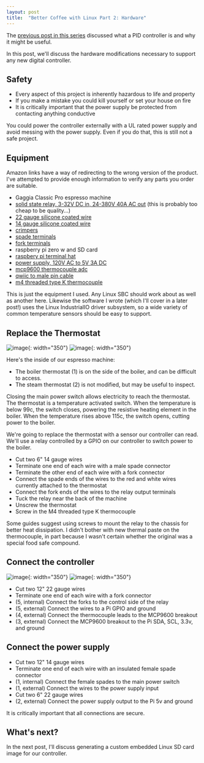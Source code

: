 ```yaml
---
layout: post
title:  "Better Coffee with Linux Part 2: Hardware"
---
```

The [previous post in this series][last-post] discussed what a PID controller is and why it might be useful.

In this post, we'll discuss the hardware modifications necessary to support any new digital controller.

## Safety

* Every aspect of this project is inherently hazardous to life and property
* If you make a mistake you could kill yourself or set your house on fire
* It is critically important that the power supply be protected from contacting anything conductive

You could power the controller externally with a UL rated power supply and avoid messing with the power supply.
Even if you do that, this is still not a safe project.

## Equipment

Amazon links have a way of redirecting to the wrong version of the product.
I've attempted to provide enough information to verify any parts you order are suitable.

* Gaggia Classic Pro espresso machine
* [solid state relay, 3-32V DC in, 24-380V 40A AC out](https://www.amazon.com/gp/product/B01N0L5WSU) (this is probably too cheap to be quality...)
* [22 gauge silicone coated wire](https://www.amazon.com/gp/product/B077XBWX8V)
* [14 gauge silicone coated wire](https://www.amazon.com/gp/product/B07CN1MF7S)
* [crimpers](https://www.amazon.com/gp/product/B07GFXHH91)
* [spade terminals](https://www.amazon.com/gp/product/B07KYMNZMX)
* [fork terminals](https://www.amazon.com/gp/product/B08B5WHTHW)
* raspberry pi zero w and SD card
* [raspbery pi terminal hat](https://www.amazon.com/gp/product/B09MFB6PJH)
* [power supply, 120V AC to 5V 3A DC](https://www.amazon.com/gp/product/B07FMZ3Z2K)
* [mcp9600 thermocouple adc](https://www.sparkfun.com/products/16294)
* [qwiic to male pin cable](https://www.sparkfun.com/products/14425)
* [m4 threaded type K thermocouple](https://www.amazon.com/gp/product/B07M9CB99F)

This is just the equipment I used.
Any Linux SBC should work about as well as another here.
Likewise the software I wrote (which I'll cover in a later post!) uses the Linux IndustrialIO driver subsystem, so a wide variety of common temperature sensors should be easy to support.

## Replace the Thermostat

![image](https://s3.hepp.cloud/public/ahepp/blog/assets/2023/03/gaggia_stock_thermostat.jpeg){: width="350"}
![image](https://s3.hepp.cloud/public/ahepp/blog/assets/2023/03/gaggia_modified_relay_wiring_indicated.jpeg){: width="350"}

Here's the inside of our espresso machine:

* The boiler thermostat (1) is on the side of the boiler, and can be difficult to access.
* The steam thermostat (2) is not modified, but may be useful to inspect.

Closing the main power switch allows electricity to reach the thermostat.
The thermostat is a temperature activated switch.
When the temperature is below 99c, the switch closes, powering the resistive heating element in the boiler.
When the temperature rises above 115c, the switch opens, cutting power to the boiler.

We're going to replace the thermostat with a sensor our controller can read.
We'll use a relay controlled by a GPIO on our controller to switch power to the boiler.

* Cut two 6" 14 gauge wires
* Terminate one end of each wire with a male spade connector
* Terminate the other end of each wire with a fork connector
* Connect the spade ends of the wires to the red and white wires currently attached to the thermostat
* Connect the fork ends of the wires to the relay output terminals
* Tuck the relay near the back of the machine
* Unscrew the thermostat
* Screw in the M4 threaded type K thermocouple

Some guides suggest using screws to mount the relay to the chassis for better heat dissipation.
I didn't bother with new thermal paste on the thermocouple, in part because I wasn't certain whether the original was a special food safe compound.

## Connect the controller

![image](https://s3.hepp.cloud/public/ahepp/blog/assets/2023/03/gaggia_modified_top_wiring.jpeg){: width="350"}
![image](https://s3.hepp.cloud/public/ahepp/blog/assets/2023/03/gaggia_modified_controller_wiring_indicated.jpeg){: width="350"}

* Cut two 12" 22 gauge wires
* Terminate one end of each wire with a fork connector
* (5, internal) Connect the forks to the control side of the relay
* (5, external) Connect the wires to a Pi GPIO and ground
* (4, external) Connect the thermocouple leads to the MCP9600 breakout
* (3, external) Connect the MCP9600 breakout to the Pi SDA, SCL, 3.3v, and ground

## Connect the power supply

* Cut two 12" 14 gauge wires
* Terminate one end of each wire with an insulated female spade connector
* (1, internal) Connect the female spades to the main power switch
* (1, external) Connect the wires to the power supply input
* Cut two 6" 22 gauge wires
* (2, external) Connect the power supply output to the Pi 5v and ground

It is critically important that all connections are secure.

## What's next?

In the next post, I'll discuss generating a custom embedded Linux SD card image for our controller.

[last-post]: /2023/03/06/coffee-linux-1.html
